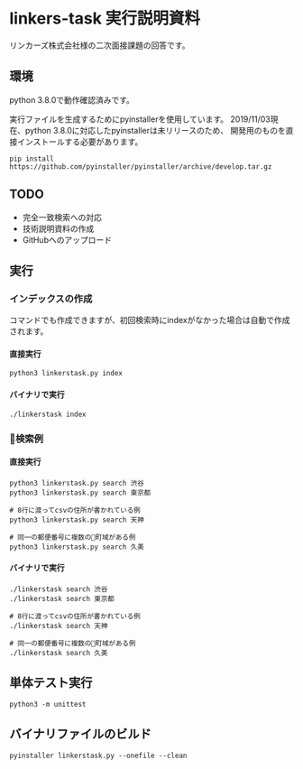 # linkers-task 実行説明資料

リンカーズ株式会社様の二次面接課題の回答です。

## 環境

python 3.8.0で動作確認済みです。

実行ファイルを生成するためにpyinstallerを使用しています。
2019/11/03現在、python 3.8.0に対応したpyinstallerは未リリースのため、
開発用のものを直接インストールする必要があります。

```
pip install https://github.com/pyinstaller/pyinstaller/archive/develop.tar.gz
```

## TODO

- 完全一致検索への対応
- 技術説明資料の作成
- GitHubへのアップロード

## 実行

### インデックスの作成 

コマンドでも作成できますが、初回検索時にindexがなかった場合は自動で作成されます。

#### 直接実行

```
python3 linkerstask.py index
```

#### バイナリで実行

```
./linkerstask index
```

### 検索例

#### 直接実行

```
python3 linkerstask.py search 渋谷
python3 linkerstask.py search 東京都

# 8行に渡ってcsvの住所が書かれている例
python3 linkerstask.py search 天神

# 同一の郵便番号に複数の町域がある例
python3 linkerstask.py search 久美
```

#### バイナリで実行

```
./linkerstask search 渋谷
./linkerstask search 東京都

# 8行に渡ってcsvの住所が書かれている例
./linkerstask search 天神

# 同一の郵便番号に複数の町域がある例
./linkerstask search 久美
```

## 単体テスト実行

```
python3 -m unittest
```

## バイナリファイルのビルド

```
pyinstaller linkerstask.py --onefile --clean
```
